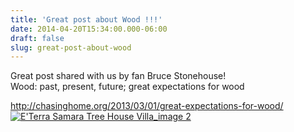 ```yaml
---
title: 'Great post about Wood !!!'
date: 2014-04-20T15:34:00.000-06:00
draft: false
slug: great-post-about-wood
---
```


Great post shared with us by fan Bruce Stonehouse!  
Wood: past, present, future; great expectations for wood  
  
http://chasinghome.org/2013/03/01/great-expectations-for-wood/  
[![E'Terra Samara Tree House Villa_image 2](http://chasinghomedotorg.files.wordpress.com/2013/03/eterra-samara-tree-house-villa_image-2.jpg?w=490&h=300)](http://draft.blogger.com/)